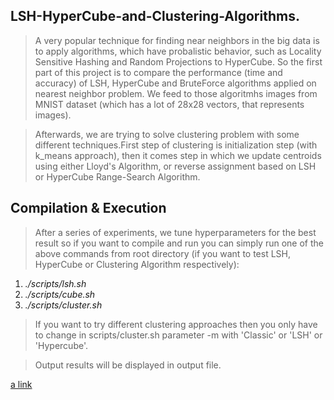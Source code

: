 ## LSH-HyperCube-and-Clustering-Algorithms.

> A very popular technique for finding near neighbors in the big data is to apply algorithms, which have probalistic behavior, such as Locality Sensitive Hashing and Random Projections to HyperCube. So the first part of this project is to compare the performance (time and accuracy) of LSH, HyperCube and BruteForce algorithms applied on nearest neighbor problem. We feed to those algoritmhs images from MNIST dataset (which has a lot of 28x28 vectors, that represents images).

> Afterwards, we are trying to solve clustering problem with some different techniques.First step of clustering is initialization step (with k_means approach), then it comes step in which we update centroids using either Lloyd's Algorithm, or reverse assignment based on LSH or HyperCube Range-Search Algorithm.

## Compilation & Execution
> After a series of experiments, we tune hyperparameters for the best result so if you want to compile and run you can simply run one of the above commands from root directory (if you want to test LSH, HyperCube or Clustering Algorithm respectively):
1. *./scripts/lsh.sh*
2. *./scripts/cube.sh*
3. *./scripts/cluster.sh*

> If you want to try different clustering approaches then you only have to change in scripts/cluster.sh parameter -m with 'Classic' or 'LSH' or 'Hypercube'.

> Output results will be displayed in output file.

[a link](https://github.com/alexaapo)
